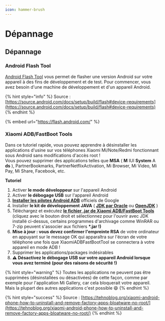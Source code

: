 ```yaml
---
icon: hammer-brush
---
```


# Dépannage

## Dépannage

### Android Flash Tool

[Android Flash Tool](https://flash.android.com/) vous permet de flasher une version Android sur votre appareil à des fins de développement et de test. Pour commencer, vous avez besoin d'une machine de développement et d'un appareil Android.

{% hint style="info" %}
Source : [https://source.android.com/docs/setup/build/flash#device-requirements](https://source.android.com/docs/setup/build/flash#device-requirements)
{% endhint %}

{% embed url="https://flash.android.com/" %}

### &#x20;**Xiaomi ADB/FastBoot Tools**

Dans ce tutoriel rapide, vous pouvez apprendre à désinstaller les applications d'usine sur vos téléphones Xiaomi Mi/Note/Redmi fonctionnant sous Android sans modifications d'accès root ! \
Vous pouvez supprimer des applications telles que **MSA** ( **M** IUI **System** A **ds** ), PartnerBookmarks, PartnerNetflixActivation, Mi Browser, Mi Video, Mi Pay, Mi Share, Facebook, etc.

**Tutoriel**

1. Activer **le mode développeur** sur l'appareil Android
2. Activer **le débogage USB** sur l'appareil Android
3. [**Installer les pilotes Android ADB**](https://developer.android.com/studio/run/win-usb) officiels de Google
4. Installer **le kit de développement JAVA** ( [**JDK par Oracle**](https://www.oracle.com/java/technologies/javase-downloads.html) ou [**OpenJDK**](https://adoptopenjdk.net/) )
5. Téléchargez et exécutez [**le fichier .jar de Xiaomi ADB/FastBoot Tools**](https://github.com/Szaki/XiaomiADBFastbootTools) (cliquez avec le bouton droit et sélectionnez pour l'ouvrir avec JDK installé ci-dessus, certains programmes d'archivage comme WinRAR ou 7-zip peuvent s'associer aux fichiers **\*.jar !)**
6. **Mise à jour : vous devez confirmer l'empreinte RSA** de votre ordinateur en appuyant sur le message OK qui apparaîtra sur l'écran de votre téléphone une fois que XiaomiADBFastBootTool se connectera à votre appareil en mode ADB !
7. Supprimer les applications/packages indésirables
8. **⚠️ Désactivez le débogage USB sur votre appareil Android lorsque vous avez terminé (pour des raisons de sécurité !)**

{% hint style="warning" %}
Toutes les applications ne peuvent pas être supprimées (désinstallées ou désactivées) de cette façon, comme par exemple pour l'application Mi Gallery, car cela bloquerait votre appareil. Mais la plupart des autres applications c'est possible :smile:
{% endhint %}

{% hint style="success" %}
Source : [https://tehnoblog.org/xiaomi-android-phone-how-to-uninstall-and-remove-factory-apps-bloatware-no-root/](https://tehnoblog.org/xiaomi-android-phone-how-to-uninstall-and-remove-factory-apps-bloatware-no-root/)
{% endhint %}

